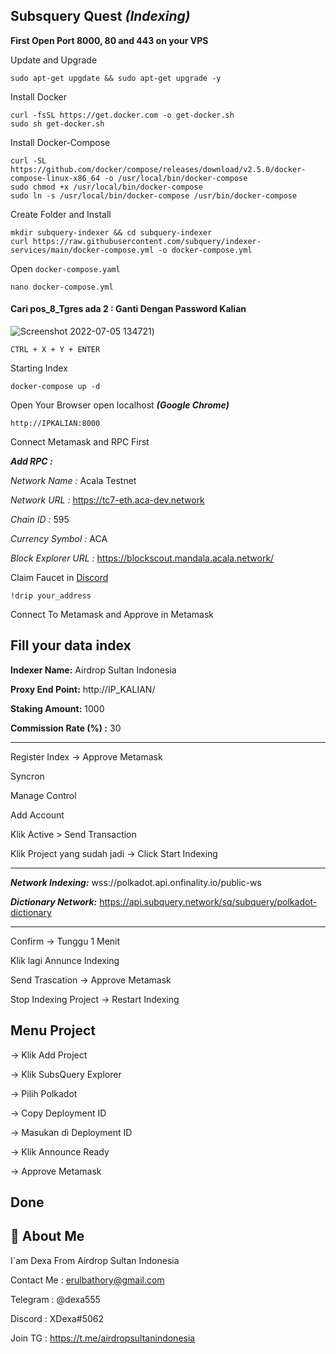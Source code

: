 
## Subsquery Quest ***(Indexing)***

**First Open Port 8000, 80 and 443 on your VPS**

Update and Upgrade
```
sudo apt-get upgdate && sudo apt-get upgrade -y
```

Install Docker

```
curl -fsSL https://get.docker.com -o get-docker.sh
sudo sh get-docker.sh
````
Install Docker-Compose
```
curl -SL https://github.com/docker/compose/releases/download/v2.5.0/docker-compose-linux-x86_64 -o /usr/local/bin/docker-compose
sudo chmod +x /usr/local/bin/docker-compose
sudo ln -s /usr/local/bin/docker-compose /usr/bin/docker-compose
```
Create Folder and Install

```
mkdir subquery-indexer && cd subquery-indexer
curl https://raw.githubusercontent.com/subquery/indexer-services/main/docker-compose.yml -o docker-compose.yml
```
Open `docker-compose.yaml`
```
nano docker-compose.yml
```

#### Cari pos_8_Tgres ada 2 : Ganti Dengan Password Kalian

![Screenshot 2022-07-05 134721](https://user-images.githubusercontent.com/65535542/177267691-e4262b57-3855-44e4-aeed-0613127364a7.png))

`CTRL + X + Y + ENTER`

Starting Index
```
docker-compose up -d
```

Open Your Browser open localhost ***(Google Chrome)***
```
http://IPKALIAN:8000
```
Connect Metamask and RPC First

***Add RPC :***

*Network Name :* Acala Testnet


*Network URL :* https://tc7-eth.aca-dev.network


*Chain ID :* 595


*Currency Symbol :* ACA


*Block Explorer URL :* https://blockscout.mandala.acala.network/

Claim Faucet in [Discord](https://discord.gg/WW9BsDVS)
```
!drip your_address
```
Connect To Metamask and Approve in Metamask



## Fill your data index

**Indexer Name:** Airdrop Sultan Indonesia

**Proxy End Point:** http://IP_KALIAN/

**Staking Amount:** 1000

**Commission Rate (%) :** 30

-------------------------------------------------------
Register Index -> Approve Metamask

Syncron

Manage Control

Add Account

Klik Active > Send Transaction


Klik Project yang sudah jadi -> Click Start Indexing

-------------------------------------------------------

***Network Indexing:*** wss://polkadot.api.onfinality.io/public-ws

***Dictionary Network:*** https://api.subquery.network/sq/subquery/polkadot-dictionary

-------------------------------------------------------
Confirm -> Tunggu 1 Menit

Klik lagi Annunce Indexing

Send Trascation -> Approve Metamask

Stop Indexing Project -> Restart Indexing

## Menu Project
-> Klik Add Project

-> Klik SubsQuery Explorer

-> Pilih Polkadot 

-> Copy Deployment ID

-> Masukan di Deployment ID

-> Klik Announce Ready 

-> Approve Metamask

Done
-------------------------------------------------------

## 🚀 About Me
I`am Dexa From Airdrop Sultan Indonesia

Contact Me : erulbathory@gmail.com

Telegram : @dexa555

Discord : XDexa#5062

Join TG : https://t.me/airdropsultanindonesia
